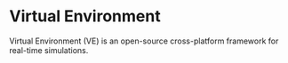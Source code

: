 # Virtual Environment

Virtual Environment (VE) is an open-source cross-platform framework for real-time simulations.
